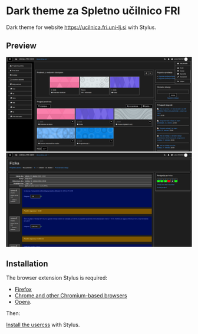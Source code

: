 # Dark theme za Spletno učilnico FRI
Dark theme for website https://ucilnica.fri.uni-lj.si with Stylus.

## Preview

![Spletna ucilnica FRI preview](images/Preview_Dark_theme_1.png)
![Spletna ucilnica FRI preview 2](images/Preview_Dark_theme_2.png)

## Installation

The browser extension Stylus is required:<br>

- [Firefox](https://addons.mozilla.org/en-US/firefox/addon/styl-us/)
- [Chrome and other Chromium-based browsers](https://chrome.google.com/webstore/detail/stylus/clngdbkpkpeebahjckkjfobafhncgmne)
- [Opera](https://addons.opera.com/en-gb/extensions/details/stylus/).<br>

Then:

[Install the usercss](https://github.com/PinkHatHacker/Dark-theme-za-Spletno-ucilnico-FRI/raw/spletna_ucilnica_FRI_dark_theme.user.css) with Stylus.
